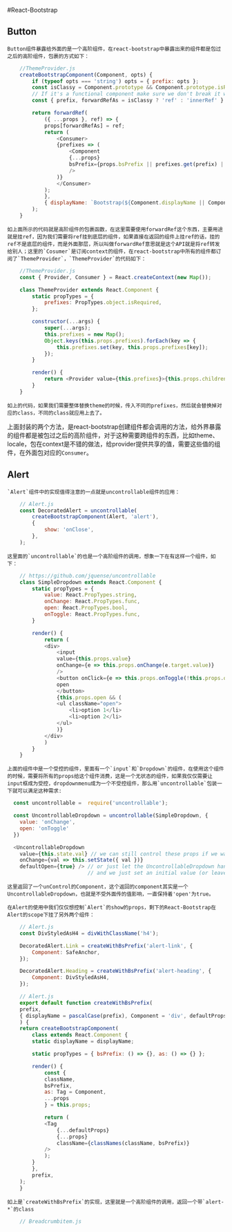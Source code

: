 #React-Bootstrap
## Button
    Button组件暴露给外面的是一个高阶组件，在react-bootstrap中暴露出来的组件都是包过之后的高阶组件，包裹的方式如下：
```javascript
    //ThemeProvider.js
    createBootstrapComponent(Component, opts) {
        if (typeof opts === 'string') opts = { prefix: opts };
        const isClassy = Component.prototype && Component.prototype.isReactComponent;
        // If it's a functional component make sure we don't break it with a ref
        const { prefix, forwardRefAs = isClassy ? 'ref' : 'innerRef' } = opts;

        return forwardRef(
            ({ ...props }, ref) => {
            props[forwardRefAs] = ref;
            return (
                <Consumer>
                {prefixes => (
                    <Component
                    {...props}
                    bsPrefix={props.bsPrefix || prefixes.get(prefix) || prefix}
                    />
                )}
                </Consumer>
            );
            },
            { displayName: `Bootstrap(${Component.displayName || Component.name})` },
        );
    }
```
    如上面所示的代码就是高阶组件的包裹函数，在这里需要使用forwardRef这个东西，主要用途就是挂ref，因为我们需要将ref挂到底层的组件，如果直接在返回的组件上挂ref的话，挂的ref不是底层的组件，而是外面那层，所以叫做forwardRef意思就是这个API就是将ref转发给别人；这里的`Cosumer`是订阅context的组件，在react-bootstrap中所有的组件都订阅了`ThemeProvider`，`ThemeProvider`的代码如下：

```javascript
    //ThemeProvider.js
    const { Provider, Consumer } = React.createContext(new Map());

    class ThemeProvider extends React.Component {
        static propTypes = {
            prefixes: PropTypes.object.isRequired,
        };

        constructor(...args) {
            super(...args);
            this.prefixes = new Map();
            Object.keys(this.props.prefixes).forEach(key => {
                this.prefixes.set(key, this.props.prefixes[key]);
            });
        }

        render() {
            return <Provider value={this.prefixes}>{this.props.children}</Provider>;
        }
    }
```

    如上的代码，如果我们需要整体替换theme的时候，传入不同的prefixes，然后就会替换掉对应的class，不同的class就应用上去了。

上面封装的两个方法，是react-bootstrap创建组件都会调用的方法，给外界暴露的组件都是被包过之后的高阶组件，对于这种需要跨组件的东西，比如theme、locale，包在context是不错的做法，给provider提供共享的值，需要这些值的组件，在外面包对应的`Consumer`。

## Alert
    `Alert`组件中的实现值得注意的一点就是uncontrollable组件的应用：
```javascript
    // Alert.js
    const DecoratedAlert = uncontrollable(
        createBootstrapComponent(Alert, 'alert'),
        {
            show: 'onClose',
        },
    );
```
    这里面的`uncontrollable`的也是一个高阶组件的调用，想象一下在有这样一个组件，如下：
```javascript
    // https://github.com/jquense/uncontrollable
    class SimpleDropdown extends React.Component {
        static propTypes = {
            value: React.PropTypes.string,
            onChange: React.PropTypes.func,
            open: React.PropTypes.bool,
            onToggle: React.PropTypes.func,
        }

        render() {
            return (
            <div>
                <input
                value={this.props.value}
                onChange={e => this.props.onChange(e.target.value)}
                />
                <button onClick={e => this.props.onToggle(!this.props.open)}>
                open
                </button>
                {this.props.open && (
                <ul className="open">
                    <li>option 1</li>
                    <li>option 2</li>
                </ul>
                )}
            </div>
            )
        }
    }
```
    上面的组件中是一个受控的组件，里面有一个`input`和`Dropdown`的组件，在使用这个组件的时候，需要将所有的props给这个组件消费，这是一个无状态的组件，如果我仅仅需要让input框成为受控，dropdownmenu成为一个不受控组件，那么用`uncontrollable`包装一下就可以满足这种需求:
```javascript
  const uncontrollable =  require('uncontrollable');

  const UncontrollableDropdown = uncontrollable(SimpleDropdown, {
    value: 'onChange',
    open: 'onToggle'
  })

  <UncontrollableDropdown
    value={this.state.val} // we can still control these props if we want
    onChange={val => this.setState({ val })}
    defaultOpen={true} /> // or just let the UncontrollableDropdown handle it
                          // and we just set an initial value (or leave it out completely)!
```
    这里返回了一个unControl的Component，这个返回的component其实是一个UncontrollableDropdown，也就是不受外面传的值影响，一直保持着'open'为true。

    在Alert的使用中我们仅仅想控制`Alert`的show的props，剩下的React-Bootstrap在Alert的scope下挂了另外两个组件：
```javascript
    // Alert.js
    const DivStyledAsH4 = divWithClassName('h4');

    DecoratedAlert.Link = createWithBsPrefix('alert-link', {
        Component: SafeAnchor,
    });

    DecoratedAlert.Heading = createWithBsPrefix('alert-heading', {
        Component: DivStyledAsH4,
    });


```

```javascript
    // Alert.js
    export default function createWithBsPrefix(
    prefix,
    { displayName = pascalCase(prefix), Component = 'div', defaultProps } = {},
    ) {
    return createBootstrapComponent(
        class extends React.Component {
        static displayName = displayName;

        static propTypes = { bsPrefix: () => {}, as: () => {} };

        render() {
            const {
            className,
            bsPrefix,
            as: Tag = Component,
            ...props
            } = this.props;

            return (
            <Tag
                {...defaultProps}
                {...props}
                className={classNames(className, bsPrefix)}
            />
            );
        }
        },
        prefix,
    );
    }
```
    如上是`createWithBsPrefix`的实现，这里就是一个高阶组件的调用，返回一个带`alert-*`的class

```javascript
    // Breadcrumbitem.js
```

